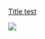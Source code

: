 <u>Title test</u>

![](file://C:\Users\husky\AppData\Roaming\marktext\images\2021-12-11-12-34-42-image.png)
